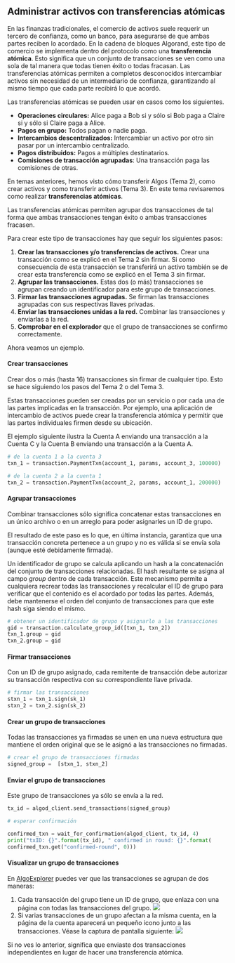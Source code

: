 ## Administrar activos con transferencias atómicas

En las finanzas tradicionales, el comercio de activos suele requerir un tercero de confianza, como un banco, para asegurarse de que ambas partes reciben lo acordado. En la cadena de bloques Algorand, este tipo de comercio se implementa dentro del protocolo como una **transferencia atómica**. Esto significa que un conjunto de transacciones se ven como una sola de tal manera que todas tienen éxito o todas fracasan. Las transferencias atómicas permiten a completos desconocidos intercambiar activos sin necesidad de un intermediario de confianza, garantizando al mismo tiempo que cada parte recibirá lo que acordó.

Las transferencias atómicas se pueden usar en casos como los siguientes.

- **Operaciones circulares:** Alice paga a Bob si y sólo si Bob paga a Claire si y sólo si Claire paga a Alice.
- **Pagos en grupo:**  Todos pagan o nadie paga.
- **Intercambios descentralizados:** Intercambiar un activo por otro sin pasar por un intercambio centralizado.
- **Pagos distribuidos:** Pagos a múltiples destinatarios.
- **Comisiones de transacción agrupadas**: Una transacción paga las comisiones de otras.

En temas anteriores, hemos visto cómo transferir Algos (Tema 2), como crear activos y como transferir activos (Tema 3). En este tema revisaremos como realizar **transferencias atómicas**.

Las transferencias atómicas permiten agrupar dos transacciones de tal forma que ambas transacciones tengan éxito o ambas transacciones fracasen.

Para crear este tipo de transacciones hay que seguir los siguientes pasos:

1. **Crear las transacciones y/o transferencias de activos.** Crear una transacción como se explicó en el Tema 2 sin firmar. Si como consecuencia de esta transacción se transferirá un activo también se de crear esta transferencia como se explicó en el Tema 3 sin firmar.
2. **Agrupar las transacciones.** Estas dos (o más) transacciones se agrupan creando un identificador para este grupo de transacciones.
3. **Firmar las transacciones agrupadas.** Se firman las transacciones agrupadas con sus respectivas llaves privadas.
4. **Enviar las transacciones unidas a la red.** Combinar las transacciones y enviarlas a la red.
5. **Comprobar en el explorador** que el grupo de transacciones se confirmo correctamente.

Ahora veamos un ejemplo.

#### Crear transacciones

Crear dos o más (hasta 16) transacciones sin firmar de cualquier tipo. Esto se hace siguiendo los pasos del Tema 2 o del Tema 3.

Estas transacciones pueden ser creadas por un servicio o por cada una de las partes implicadas en la transacción. Por ejemplo, una aplicación de intercambio de activos puede crear la transferencia atómica y permitir que las partes individuales firmen desde su ubicación.

El ejemplo siguiente ilustra la Cuenta A enviando una transacción a la Cuenta C y la Cuenta B enviando una transacción a la Cuenta A.

```python
# de la cuenta 1 a la cuenta 3
txn_1 = transaction.PaymentTxn(account_1, params, account_3, 100000)

# de la cuenta 2 a la cuenta 1
txn_2 = transaction.PaymentTxn(account_2, params, account_1, 200000)
```

#### Agrupar transacciones

Combinar transacciones sólo significa concatenar estas transacciones en un único archivo o en un arreglo para poder asignarles un ID de grupo. 

El resultado de este paso es lo que, en última instancia, garantiza que una transacción concreta pertenece a un grupo y no es válida si se envía sola (aunque esté debidamente firmada). 

Un identificador de grupo se calcula aplicando un hash a la concatenación del conjunto de transacciones relacionadas. El hash resultante se asigna al campo *group* dentro de cada transacción. Este mecanismo permite a cualquiera recrear todas las transacciones y recalcular el ID de grupo para verificar que el contenido es el acordado por todas las partes. Además, debe mantenerse el orden del conjunto de transacciones para que este hash siga siendo el mismo.

```python
# obtener un identificador de grupo y asignarlo a las transacciones
gid = transaction.calculate_group_id([txn_1, txn_2])
txn_1.group = gid
txn_2.group = gid
```

#### Firmar transacciones

Con un ID de grupo asignado, cada remitente de transacción debe autorizar su transacción respectiva con su correspondiente llave privada.

```python
# firmar las transacciones
stxn_1 = txn_1.sign(sk_1)    
stxn_2 = txn_2.sign(sk_2)
```

#### Crear un grupo de transacciones

Todas las transacciones ya firmadas se unen en una nueva estructura que mantiene el orden original que se le asignó a las transacciones no firmadas.

```python
# crear el grupo de transacciones firmadas
signed_group =  [stxn_1, stxn_2]
```

#### Enviar el grupo de transacciones

Este grupo de transacciones ya sólo se envía a la red.

```python
tx_id = algod_client.send_transactions(signed_group)

# esperar confirmación

confirmed_txn = wait_for_confirmation(algod_client, tx_id, 4)
print("txID: {}".format(tx_id), " confirmed in round: {}".format(
confirmed_txn.get("confirmed-round", 0)))   
```

#### Visualizar un grupo de transacciones

En [AlgoExplorer](https://testnet.algoexplorer.io) puedes ver que las transacciones se agrupan de dos maneras:

1. Cada transacción del grupo tiene un ID de grupo, que enlaza con una página con todas las transacciones del grupo. 
   ![](https://github.com/raldecop/AlgorandEsp/blob/main/Imagenes/step4AlgoExplorerTxn.png)
2. Si varias transacciones de un grupo afectan a la misma cuenta, en la página de la cuenta aparecerá un pequeño icono junto a las transacciones. Véase la captura de pantalla siguiente:
   ![](https://github.com/raldecop/AlgorandEsp/blob/main/Imagenes/step4AlgoExplorerAccount.png)

Si no ves lo anterior, significa que enviaste dos transacciones independientes en lugar de hacer una transferencia atómica.